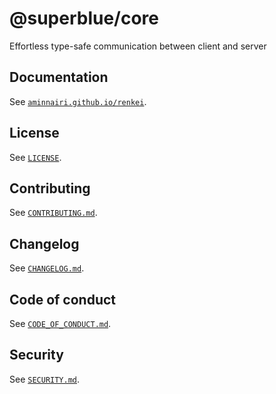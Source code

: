 # @superblue/core

Effortless type-safe communication between client and server

## Documentation

See [`aminnairi.github.io/renkei`](https://aminnairi.github.io/renkei).

## License

See [`LICENSE`](./LICENSE).

## Contributing

See [`CONTRIBUTING.md`](./CONTRIBUTING.md).

## Changelog

See [`CHANGELOG.md`](./CHANGELOG.md).

## Code of conduct

See [`CODE_OF_CONDUCT.md`](./CODE_OF_CONDUCT.md).

## Security

See [`SECURITY.md`](./SECURITY.md).
